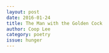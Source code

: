 ```yaml
---
layout: post 
date: 2016-01-24
title: The Man with the Golden Cock
author: Coop Lee
category: poetry
issue: hunger
---
```

